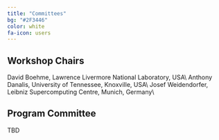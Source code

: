 ```yaml
---
title: "Committees"
bg: "#2F3446"
color: white
fa-icon: users
---
```


## Workshop Chairs

David Boehme, Lawrence Livermore National Laboratory, USA\\
Anthony Danalis, University of Tennessee, Knoxville, USA\\
Josef Weidendorfer, Leibniz Supercomputing Centre, Munich, Germany\\

## Program Committee

TBD
